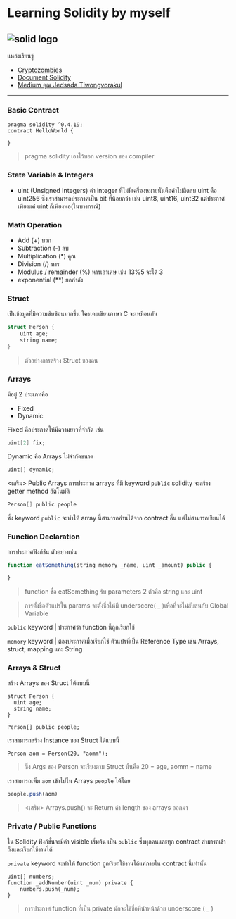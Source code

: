 # Learning Solidity by myself

![solid logo](https://media-exp3.licdn.com/dms/image/C4D12AQHrjWDa4m4ILw/article-cover_image-shrink_720_1280/0/1523961294826?e=1631145600&v=beta&t=crxhQm5R8GpQAbclLKqD-PdYPShk2XYDDWfLEu6e9fk)
---
<!-- 
## Content
* แหล่งเรียนรู้
--- -->
แหล่งเรียนรู้
* [Cryptozombies](https://cryptozombies.io/)
* [Document Solidity](https://docs.soliditylang.org/en/v0.8.6/)
* [Medium คุณ Jedsada Tiwongvorakul](https://medium.com/20scoops-cnx/%E0%B8%A1%E0%B8%B2%E0%B8%A3%E0%B8%B9%E0%B9%89%E0%B8%88%E0%B8%B1%E0%B8%81%E0%B8%81%E0%B8%B1%E0%B8%9A-solidity-%E0%B8%82%E0%B8%B1%E0%B9%89%E0%B8%99%E0%B8%9E%E0%B8%B7%E0%B9%89%E0%B8%99%E0%B8%90%E0%B8%B2%E0%B8%99%E0%B8%81%E0%B8%B1%E0%B8%99-6f713b3fb64)
---
### Basic Contract

```
pragma solidity ^0.4.19; 
contract HelloWorld {

}
```
> pragma solidity เอาไว้บอก version ของ compiler

### State Variable & Integers
- uint (Unsigned Integers) ค่า integer ที่ไม่มีเครื่องหมายนั่นคือค่าไม่ติดลบ uint คือ uint256 ซึ่งเราสามารถประกาศเป็น bit ที่น้อยกว่า เช่น uint8, uint16, uint32 แต่ประกาศเพียงแค่ uint ก็เพียงพอ(ในบางกรณี)


### Math Operation
- Add (+) บวก
- Subtraction (-) ลบ
- Multiplication (*) คูณ
- Division (/) หาร
- Modulus / remainder (%) หารเอาเศษ เช่น 13%5 จะได้ 3
- exponential (**) ยกกำลัง

### Struct
เป็นข้อมูลที่มีความซับซ้อนมากขึ้น ใครเคยเขียนภาษา C จะเหมือนกัน

```c
struct Person {
    uint age;
    string name;
}
```
>ตัวอย่างการสร้าง Struct ของคน

### Arrays
มีอยู่ 2 ประเภทคือ 
- Fixed 
- Dynamic

Fixed คือประกาศให้มีความยาวที่จำกัด เช่น
```c
uint[2] fix;
```

Dynamic คือ Arrays ไม่จำกัดขนาด
```c
uint[] dynamic;
```

<เสริม> Public Arrays
การประกาศ arrays ที่มี keyword `public` solidity จะสร้าง getter method อัตโนมัติ

```c
Person[] public people
```
ซึ่ง keyword `public` จะทำให้ array นี้สามารถอ่านได้จาก contract อื่น แต่ไม่สามารถเขียนได้

### Function Declaration
 การประกาศฟังก์ชัน ตัวอย่างเช่น
```js
function eatSomething(string memory _name, uint _amount) public {

}
```
> function ชื่อ eatSomething รับ parameters 2 ตัวคือ string และ uint

>การตั้งชื่อตัวแปรใน params จะตั้งชื่อให้มี underscore( _ )เพื่อที่จะไม่สับสนกับ Global Variable 

`public` keyword | ประกาศว่า function นี้ถูกเรียกใช้

`memory` keyword | ต้องประกาศเมื่อเรียกใช้ ตัวแปรที่เป็น Reference Type เช่น Arrays, struct, mapping และ String


### Arrays & Struct
สร้าง Arrays ของ Struct ได้แบบนี้
```
struct Person {
  uint age;
  string name;
}

Person[] public people;
```
เราสามารถสร้าง Instance ของ Struct ได้แบบนี้
```
Person aom = Person(20, "aomm");
```
> ซึ่ง Args ของ Person จะเรียงตาม Struct นั้นคือ 20 = age, aomm = name

เราสามารถเพิ่ม `aom` เข้าไปใน Arrays `people` ได้โดย
```js
people.push(aom) 
``` 
><เสริม> Arrays.push() จะ Return ค่า length ของ arrays ออกมา

### Private / Public Functions
ใน Solidity ฟังก์ชั่นจะมีค่า visible เริ่มต้น เป็น `public` ซึ่งทุกคนและทุก contract สามารถเข้าถึงและเรียกใช้งานได้

`private` keyword จะทำให้ function ถูกเรียกใช้งานได้แค่ภายใน contract นี้เท่านั้น
```
uint[] numbers;
function _addNumber(uint _num) private {
    numbers.push(_num);
}
```
>การประกาศ function ที่เป็น private มักจะใช้ชื่อที่นำหน้าด้วย underscore ( _ )
